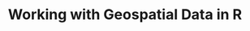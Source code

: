 ---
layout: workshop
category: workshop
title: "Working with Geospatial Data in R"
time: 1:30pm - 4:30pm PST
human_date: "January 23, 24, 30, 31"
year: 2025
location: UC Santa Barbara Library, Room 2509
instructors: Jon Jablonski, Allie Caughman, Sigrid Van Den Abeele, Kristi Liu
helpers: Arieanna Balbar, Jose Nino Muriel, Scott Miller
pre_workshop_survey: "https://ucsb.co1.qualtrics.com/jfe/form/SV_bJeIoxjp1A9Xx3M?slug=2025-01-23-ucsb-geospatial"
post_workshop_survey: "https://ucsb.co1.qualtrics.com/jfe/form/SV_0lD2XHnezknmSr4?slug=2025-01-23-ucsb-geospatial"
shoreline_url: "https://cglink.me/2dD/r2264303"
lesson_url: "https://datacarpentry.org/r-raster-vector-geospatial/"
jupyter_url:
description: "This workshop covers the fundamentals of working with raster and vector geospatial data in R. Participants will learn to plot and analyze raster data, change projections, perform raster math, and work with multi-band rasters. The workshop also explores vector data, including points, lines, and polygons, and demonstrates how to combine multiple layers in a single map. Additionally, participants will work with time series rasters and compute summary statistics from this data."
---